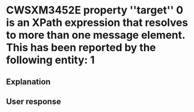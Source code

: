 # CWSXM3452E property ''target'' 0 is an XPath expression that resolves to more than one message element. This has been reported by the following entity: 1

## Explanation

## User response